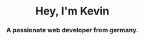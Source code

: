 <h1 align="center">Hey, I'm Kevin</h1>
<h3 align="center">A passionate web developer from germany.</h3>
